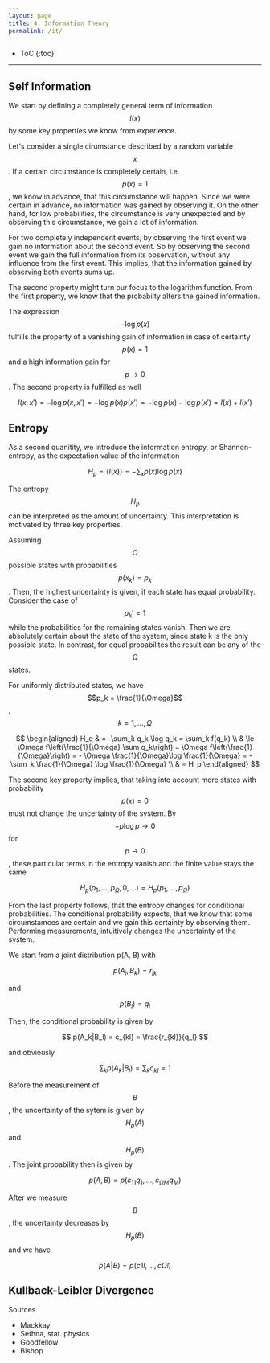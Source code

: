 ```yaml
---
layout: page
title: 4. Information Theory
permalink: /it/
---
```

* ToC
{:toc}

---

## Self Information
We start by defining a completely general term of information $$I(x)$$ by some key properties we know from experience.

Let's consider a single cirumstance described by a random variable $$x$$. If a certain circumstance is completely certain, i.e. $$p(x)=1$$, we know in advance, that this circumstance will happen. Since we were certain in advance, no information was gained by observing it. On the other hand, for low probabilities, the circumstance is very unexpected and by observing this circumstance, we gain a lot of information.

For two completely independent events, by observing the first event we gain no information about the second event. So by observing the second event we gain the full information from its observation, without any influence from the first event. This implies, that the information gained by observing both events sums up.

The second property might turn our focus to the logarithm function. From the first property, we know that the probabilty alters the gained information.

The expression $$-\log p(x)$$ fulfills the property of a vanishing gain of information in case of certainty $$p(x)=1$$ and a high information gain for $$p \to 0$$. The second property is fulfilled as well

$$
    I(x, x') = - \log p(x, x') = - \log p(x)p(x') = -\log p(x) - \log p(x') = I(x) + I(x')
$$

## Entropy

As a second quanitity, we introduce the information entropy, or Shannon-entropy, as the expectation value of the information

$$
    H_p = \langle I(x) \rangle = - \sum_x p(x) \log p(x)
$$

The entropy $$H_p$$ can be interpreted as the amount of uncertainty. This interpretation is motivated by three key properties.

Assuming $$\Omega$$ possible states with probabilities $$p(x_k) = p_k$$. Then, the highest uncertainty is given, if each state has equal probability. Consider the case of $$p_k' = 1$$ while the probabilities for the remaining states vanish. Then we are absolutely certain about the state of the system, since state k is the only possible state. In contrast, for equal probabilites the result can be any of the $$\Omega$$ states.

For uniformly distributed states, we have $$p_k = \frac{1}{\Omega}$$, $$k=1, ..., \Omega$$

$$
\begin{aligned}
    H_q & = -\sum_k q_k \log q_k = \sum_k f(q_k) \\ & \le \Omega f\left(\frac{1}{\Omega} \sum q_k\right) = \Omega f\left(\frac{1}{\Omega}\right) = - \Omega \frac{1}{\Omega}\log \frac{1}{\Omega} = - \sum_k \frac{1}{\Omega} \log \frac{1}{\Omega} \\ & = H_p
\end{aligned}
$$

The second key property implies, that taking into account more states with probability $$p(x)=0$$ must not change the uncertainty of the system. By $$-p \log p \to 0$$ for $$p \to 0$$, these particular terms in the entropy vanish and the finite value stays the same

$$
    H_p(p_1, ..., p_\Omega, 0, ...) = H_p(p_1, ..., p_\Omega)
$$

From the last property follows, that the entropy changes for conditional probabilities. The conditional probability expects, that we know that some circumstamces are certain and we gain this certainty by observing them. Performing measurements, intuitively changes the uncertainty of the system.

We start from a joint distribution p(A, B) with

$$
    p(A_j, B_k) = r_{jk}
$$

and

$$
    p(B_l) = q_l
$$

Then, the conditional probability is given by

$$
    p(A_k|B_l) = c_{kl} = \frac{r_{kl}}{q_l}
$$

and obviously

$$
    \sum_k p(A_k|B_l) = \sum_k c_{kl} = 1
$$

Before the measurement of $$B$$, the uncertainty of the sytem is given by $$H_p(A)$$ and $$H_p(B)$$. The joint probability then is given by

$$
    p(A, B) = p(c_{11} q_1, ... , c_{\Omega M}q_M)
$$

After we measure $$B$$, the uncertainty decreases by $$H_p(B)$$ and we have

$$
    p(A|B) = p(c1l, . . . , cΩl)
$$


## Kullback-Leibler Divergence

Sources
+ Mackkay
+ Sethna, stat. physics
+ Goodfellow
+ Bishop